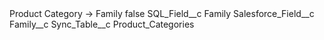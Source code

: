 <?xml version="1.0" encoding="UTF-8"?>
<CustomMetadata xmlns="http://soap.sforce.com/2006/04/metadata" xmlns:xsi="http://www.w3.org/2001/XMLSchema-instance" xmlns:xsd="http://www.w3.org/2001/XMLSchema">
    <label>Product Category -&gt; Family</label>
    <protected>false</protected>
    <values>
        <field>SQL_Field__c</field>
        <value xsi:type="xsd:string">Family</value>
    </values>
    <values>
        <field>Salesforce_Field__c</field>
        <value xsi:type="xsd:string">Family__c</value>
    </values>
    <values>
        <field>Sync_Table__c</field>
        <value xsi:type="xsd:string">Product_Categories</value>
    </values>
</CustomMetadata>
